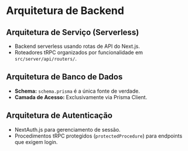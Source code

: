 # Arquitetura de Backend

## Arquitetura de Serviço (Serverless)
- Backend serverless usando rotas de API do Next.js.
- Roteadores tRPC organizados por funcionalidade em `src/server/api/routers/`.

## Arquitetura de Banco de Dados
- **Schema:** `schema.prisma` é a única fonte de verdade.
- **Camada de Acesso:** Exclusivamente via Prisma Client.

## Arquitetura de Autenticação
- NextAuth.js para gerenciamento de sessão.
- Procedimentos tRPC protegidos (`protectedProcedure`) para endpoints que exigem login.
